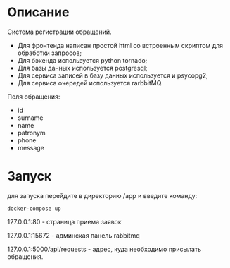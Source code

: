 # Описание

Система регистрации обращений.
- Для фронтенда написан простой html со встроенным скриптом для обработки запросов;
- Для бэкенда используется python tornado;
- Для базы данных используется postgresql;
- Для сервиса записей в базу данных используется и psycopg2;
- Для сервиса очередей используется rarbbitMQ.


Поля обращения:
- id 
- surname 
- name 
- patronym 
- phone 
- message 
    
# Запуск

для запуска перейдите в директорию /app и введите команду:

```
docker-compose up
```

127.0.0.1:80 - страница приема заявок

127.0.0.1:15672 - админская панель rabbitmq

127.0.0.1:5000/api/requests - адрес, куда необходимо присылать обращения.
